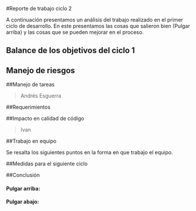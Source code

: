 #Reporte de trabajo ciclo 2

A continuación presentamos un análisis del trabajo realizado en el primer ciclo de desarrollo. En este presentamos las cosas que salieron bien (Pulgar arriba) y las cosas que se pueden mejorar en el proceso.

## Balance de los objetivos del ciclo 1

	
## Manejo de riesgos


##Manejo de tareas

>Andrés Esguerra

##Requerimientos


##Impacto en calidad de código

>Ivan

##Trabajo en equipo

Se resalta los siguientes puntos en la forma en que trabajo el equipo.

##Medidas para el siguiente ciclo

##Conclusión
#### Pulgar arriba: 

#### Pulgar abajo: 


